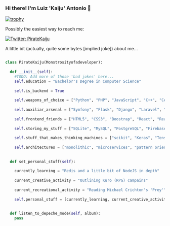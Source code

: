### Hi there! I'm Luiz 'Kaiju' Antonio 👋

[![trophy](https://github-profile-trophy.vercel.app/?username=PirateKaiju)](https://github.com/ryo-ma/github-profile-trophy)

Possibly the easiest way to reach me: 

[![Twitter: PirateKaiju](https://img.shields.io/twitter/follow/PirateKaiju?style=social)](https://twitter.com/PirateKaiju)

A little bit (actually, quite some bytes [implied joke]) about me...

```python

class PirateKaiju(Monstrosityofadeveloper):
  
  def __init__(self):
    #TODO: Add more of those 'bad jokes' here...
    self.education = "Bachelor's Degree in Computer Science"
    
    self.is_backend = True
    
    self.weapons_of_choice = ["Python", "PHP", "JavaScript", "C++", "C#", "Go"] #Quicknote: Possible new additions in the future...
    
    self.auxiliar_arsenal = ["Symfony", "Flask", "Django", "Laravel", "ExpressJS", "TKinter", "Electron", "STL", ".NET Core"]
    
    self.frontend_friends = ["HTML5", "CSS3", "Boostrap", "React", "React Native", "Bulma CSS"]
    
    self.storing_my_stuff = ["SQLite", "MySQL", "PostgreSQL", "Firebase", "MongoDB"]
    
    self.stuff_that_makes_thinking_machines = ["scikit", "Keras", "Tensorflow", "ML.NET", "Weka"]
    
    self.architectures = ["monolithic", "microservices", "pattern oriented"]
 
  
  def set_personal_stuff(self):
    
    currently_learning = "Redis and a little bit of NodeJS in depth"
    
    current_creative_activity = "Outlining Kuro (RPG) campains"
    
    current_recreational_activity = "Reading Michael Crichton's 'Prey'"
    
    self.personal_stuff = [currently_learning, current_creative_activity, current_recreational_activity]
  
  
  def listen_to_depeche_mode(self, album):
    pass

```

<!--
**PirateKaiju/PirateKaiju** is a ✨ _special_ ✨ repository because its `README.md` (this file) appears on your GitHub profile.

Here are some ideas to get you started:

- 🔭 I’m currently working on ...
- 🌱 I’m currently learning ...
- 👯 I’m looking to collaborate on ...
- 🤔 I’m looking for help with ...
- 💬 Ask me about ...
- 📫 How to reach me: ...
- 😄 Pronouns: ...
- ⚡ Fun fact: ...
-->
